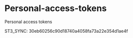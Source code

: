 # Personal-access-tokens
Personal access tokens

ST3_SYNC: 30eb60256c90d18740a4058fa73a22e354d1ae4f
